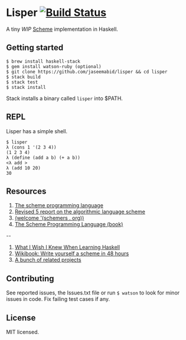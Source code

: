 # Lisper [![Build Status](https://travis-ci.org/jaseemabid/lisper.svg?branch=master)](https://travis-ci.org/jaseemabid/lisper)

A tiny *WIP*
[Scheme](https://en.wikipedia.org/wiki/Scheme_(programming_language))
implementation in Haskell.

## Getting started

    $ brew install haskell-stack
    $ gem install watson-ruby (optional)
    $ git clone https://github.com/jaseemabid/lisper && cd lisper
    $ stack build
    $ stack test
    $ stack install

Stack installs a binary called `lisper` into $PATH.

## REPL

Lisper has a simple shell.

    $ lisper
    λ (cons 1 '(2 3 4))
    (1 2 3 4)
    λ (define (add a b) (+ a b))
    <λ add >
    λ (add 10 20)
    30


## Resources

1. [The scheme programming language](http://groups.csail.mit.edu/mac/projects/scheme/)
1. [Revised 5 report on the algorithmic language scheme](./docs/r5rs.pdf)
1. [(welcome '(schemers . org))](http://www.schemers.org)
1. [The Scheme Programming Language (book)](http://www.scheme.com/tspl4/)

--

1. [What I Wish I Knew When Learning Haskell](http://dev.stephendiehl.com/hask/])
1. [Wikibook: Write yourself a scheme in 48 hours](http://en.wikibooks.org/wiki/Write_Yourself_a_Scheme_in_48_Hours)
1. [A bunch of related projects](https://github.com/haskell-lisp)


## Contributing

See reported issues, the Issues.txt file or run `$ watson` to look for minor
issues in code. Fix failing test cases if any.

## License

MIT licensed.
